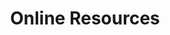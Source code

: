 ---
title: "Online Resources"  # Add a page title.
slug: "online-resources"
summary: "Online Resources"  # Add a page description.
type: "widget_page"  # Page type is a Widget Page
---